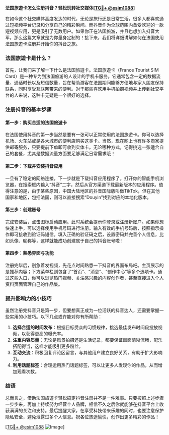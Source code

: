 **法国旅遊卡怎么注册抖音？轻松玩转社交媒体[[TG💪+ @esim1088](https://t.me/s/esim1088)]**

在如今这个社交媒体高度发达的时代，无论是旅行还是日常生活，很多人都喜欢通过短视频平台记录和分享自己的精彩瞬间。而抖音作为全球范围内备受欢迎的一款短视频应用，更是吸引了无数用户。如果你正在法国旅游，并且也想加入抖音大军，那么这篇文章就是为你量身定制的！接下来，我们将详细讲解如何在法国使用法国旅遊卡注册并开始你的抖音之旅。

### 法国旅遊卡是什么？

首先，让我们来了解一下什么是法国旅遊卡。法国旅遊卡（France Tourist SIM Card）是一种专为到法国旅游的人设计的手机卡服务。它通常包含一定的数据流量、通话时长以及短信数量，旨在帮助游客在法国期间能够方便地与家人朋友保持联系，同时享受互联网带来的便利。对于那些喜欢用手机拍摄视频并上传到社交平台的人来说，这种卡无疑是一个很好的选择。

### 注册抖音的基本步骤

#### 第一步：购买合适的法国旅遊卡
在法国使用抖音的第一步当然是要有一张可以正常使用的法国旅遊卡。你可以选择机场、火车站或是各大城市的便利店购买这类卡。当然，现在网上也有许多商家提供邮寄服务，只要提前下单即可收到实体卡。无论哪种方式，记得挑选一张适合自己的套餐，尤其是数据流量方面要足够满足日常需求哦！

#### 第二步：下载并安装抖音应用
一旦有了稳定的网络连接，下一步就是下载抖音应用程序了。打开你的智能手机浏览器，在搜索框内输入“抖音”二字，然后从官方渠道下载最新版本的应用程序。值得注意的是，由于某些原因，中国大陆地区的抖音国际版叫做TikTok，但在其他国家和地区，包括法国，则可以直接搜索“Douyin”找到对应的本地化版本。

#### 第三步：创建账号
完成安装后，点击图标启动应用。此时系统会提示你登录或注册新账户。如果你想快速上手，可以选择使用手机号码进行注册。输入有效的手机号码后，按照指示操作即可接收到验证码短信。填入正确的验证码之后，设置密码并完善个人信息，比如头像、昵称等，这样就能成功创建属于自己的抖音账号啦！

#### 第四步：熟悉界面与功能
注册完毕后，别急着发视频，先花点时间熟悉一下抖音的界面布局吧。主页展示的是推荐内容；下方菜单栏则包含了“首页”、“消息”、“创作中心”等多个选项卡。通过这些入口，你可以浏览热门视频、关注感兴趣的内容创作者，甚至直接进入个人资料页面管理自己的作品集。

### 提升影响力的小技巧

虽然注册完抖音只是第一步，但要想真正成为一位活跃的抖音达人，还需要掌握一些实用的小技巧。以下几点或许能对你有所帮助：

1. **选择合适的时间发布**：根据目标受众的习惯规律，挑选最佳发布时间段投放视频，以获得更高的曝光率。
2. **注重内容质量**：无论是风景拍摄还是生活记录，都要保证画面清晰流畅，配乐搭配得当，这样才能吸引更多粉丝。
3. **互动交流**：积极回复评论区留言，与其他用户建立良好关系，有助于扩大影响力。
4. **利用话题标签**：合理运用热门话题标签，可以让更多人发现你的作品，从而增加观看次数。

### 结语

总而言之，借助法国旅遊卡轻松搞定抖音注册并不是一件难事。只要按照上述步骤一步步来，再加上持续努力经营个人品牌，相信不久之后你就能够在抖音平台上收获满满的关注和支持。最后提醒大家，在享受科技带来乐趣的同时，也要注意保护隐私安全，避免泄露过多个人信息。祝各位旅途愉快，创作出更多精彩的作品！

[[TG💪+ @esim1088](https://t.me/s/esim1088) ![Image](https://i.postimg.cc/4NQfJmqS/Snipaste-2025-05-13-00-14-12.png)]